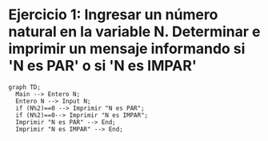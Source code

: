 # Ejercicio 1: Ingresar un número natural en la variable N. Determinar e imprimir un mensaje informando si 'N es PAR' o si 'N es IMPAR'

```mermaid
graph TD;
  Main --> Entero N;
  Entero N --> Input N;
  if (N%2)==0 --> Imprimir "N es PAR";
  if (N%2)==0--> Imprimir "N es IMPAR";
  Imprimir "N es PAR" --> End;
  Imprimir "N es IMPAR" --> End;
```
